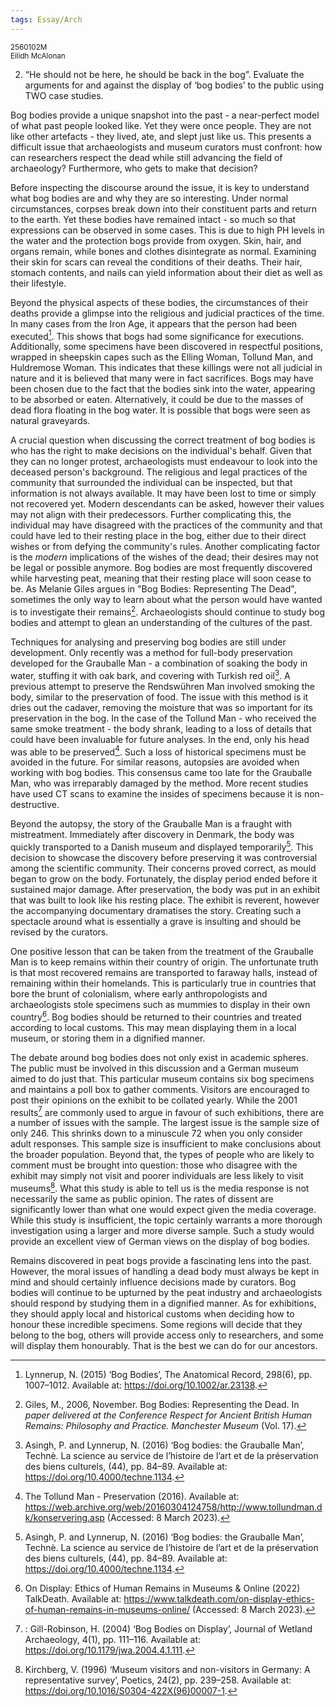 ```yaml
---
tags: Essay/Arch
---
```


<small>
	2560102M
	<br/>
	Eilidh McAlonan
</small>

2. “He should not be here, he should be back in the bog”. Evaluate the arguments for and against the display of ‘bog bodies’ to the public using TWO case studies.

Bog bodies provide a unique snapshot into the past - a near-perfect model of what past people looked like. Yet they were once people. They are not like other artefacts - they lived, ate, and slept just like us. This presents a difficult issue that archaeologists and museum curators must confront: how can researchers respect the dead while still advancing the field of archaeology? Furthermore, who gets to make that decision?

Before inspecting the discourse around the issue, it is key to understand what bog bodies are and why they are so interesting. Under normal circumstances, corpses break down into their constituent parts and return to the earth. Yet these bodies have remained intact - so much so that expressions can be observed in some cases. This is due to high PH levels in the water and the protection bogs provide from oxygen. Skin, hair, and organs remain, while bones and clothes disintegrate as normal. Examining their skin for scars can reveal the conditions of their deaths. Their hair, stomach contents, and nails can yield information about their diet as well as their lifestyle.

Beyond the physical aspects of these bodies, the circumstances of their deaths provide a glimpse into the religious and judicial practices of the time. In many cases from the Iron Age, it appears that the person had been executed[^sacrifices]. This shows that bogs had some significance for executions. Additionally, some specimens have been discovered in respectful positions, wrapped in sheepskin capes such as the Elling Woman, Tollund Man, and Huldremose Woman. This indicates that these killings were not all judicial in nature and it is believed that many were in fact sacrifices. Bogs may have been chosen due to the fact that the bodies sink into the water, appearing to be absorbed or eaten. Alternatively, it could be due to the masses of dead flora floating in the bog water. It is possible that bogs were seen as natural graveyards.

A crucial question when discussing the correct treatment of bog bodies is who has the right to make decisions on the individual's behalf. Given that they can no longer protest, archaeologists must endeavour to look into the deceased person's background. The religious and legal practices of the community that surrounded the individual can be inspected, but that information is not always available. It may have been lost to time or simply not recovered yet. Modern descendants can be asked, however their values may not align with their predecessors. Further complicating this, the individual may have disagreed with the practices of the community and that could have led to their resting place in the bog, either due to their direct wishes or from defying the community's rules. Another complicating factor is the *modern* implications of the wishes of the dead; their desires may not be legal or possible anymore. Bog bodies are most frequently discovered while harvesting peat, meaning that their resting place will soon cease to be. As Melanie Giles argues in "Bog Bodies: Representing The Dead", sometimes the only way to learn about what the person would have wanted is to investigate their remains[^Giles]. Archaeologists should continue to study bog bodies and attempt to glean an understanding of the cultures of the past.  

Techniques for analysing and preserving bog bodies are still under development. Only recently was a method for full-body preservation developed for the Grauballe Man - a combination of soaking the body in water, stuffing it with oak bark, and covering with Turkish red oil[^Grauballe]. A previous attempt to preserve the Rendswühren Man involved smoking the body, similar to the preservation of food. The issue with this method is it dries out the cadaver, removing the moisture that was so important for its preservation in the bog. In the case of the Tollund Man - who received the same smoke treatment - the body shrank, leading to a loss of details that could have been invaluable for future analyses. In the end, only his head was able to be preserved[^Tollund]. Such a loss of historical specimens must be avoided in the future. For similar reasons, autopsies are avoided when working with bog bodies. This consensus came too late for the Grauballe Man, who was irreparably damaged by the method. More recent studies have used CT scans to examine the insides of specimens because it is non-destructive.

Beyond the autopsy, the story of the Grauballe Man is a fraught with mistreatment. Immediately after discovery in Denmark, the body was quickly transported to a Danish museum and displayed temporarily[^Grauballe]. This decision to showcase the discovery before preserving it was controversial among the scientific community. Their concerns proved correct, as mould began to grow on the body. Fortunately, the display period ended before it sustained major damage. After preservation, the body was put in an exhibit that was built to look like his resting place. The exhibit is reverent, however the accompanying documentary dramatises the story. Creating such a spectacle around what is essentially a grave is insulting and should be revised by the curators.

One positive lesson that can be taken from the treatment of the Grauballe Man is to keep remains within their country of origin. The unfortunate truth is that most recovered remains are transported to faraway halls, instead of remaining within their homelands. This is particularly true in countries that bore the brunt of colonialism, where early anthropologists and archaeologists stole specimens such as mummies to display in their own country[^colonialism]. Bog bodies should be returned to their countries and treated according to local customs. This may mean displaying them in a local museum, or storing them in a dignified manner.

The debate around bog bodies does not only exist in academic spheres. The public must be involved in this discussion and a German museum aimed to do just that. This particular museum contains six bog specimens and maintains a poll box to gather comments. Visitors are encouraged to post their opinions on the exhibit to be collated yearly. While the 2001 results[^countries] are commonly used to argue in favour of such exhibitions, there are a number of issues with the sample. The largest issue is the sample size of only 246. This shrinks down to a minuscule 72 when you only consider adult responses. This sample size is insufficient to make conclusions about the broader population. Beyond that, the types of people who are likely to comment must be brought into question: those who disagree with the exhibit may simply not visit and poorer individuals are less likely to visit museums[^visitors]. What this study is able to tell us is the media response is not necessarily the same as public opinion. The rates of dissent are significantly lower than what one would expect given the media coverage. While this study is insufficient, the topic certainly warrants a more thorough investigation using a larger and more diverse sample. Such a study would provide an excellent view of German views on the display of bog bodies. 

Remains discovered in peat bogs provide a fascinating lens into the past. However, the moral issues of handling a dead body must always be kept in mind and should certainly influence decisions made by curators. Bog bodies will continue to be upturned by the peat industry and archaeologists should respond by studying them in a dignified manner. As for exhibitions, they should apply local and historical customs when deciding how to honour these incredible specimens. Some regions will decide that they belong to the bog, others will provide access only to researchers, and some will display them honourably. That is the best we can do for our ancestors.

[^sacrifices]: Lynnerup, N. (2015) ‘Bog Bodies’, The Anatomical Record, 298(6), pp. 1007–1012. Available at: https://doi.org/10.1002/ar.23138.

[^Giles]: Giles, M., 2006, November. Bog Bodies: Representing the Dead. In _paper delivered at the Conference Respect for Ancient British Human Remains: Philosophy and Practice. Manchester Museum_ (Vol. 17).

[^Tollund]: The Tollund Man - Preservation (2016). Available at: https://web.archive.org/web/20160304124758/http://www.tollundman.dk/konservering.asp (Accessed: 8 March 2023).

[^Grauballe]: Asingh, P. and Lynnerup, N. (2016) ‘Bog bodies: the Grauballe Man’, Technè. La science au service de l’histoire de l’art et de la préservation des biens culturels, (44), pp. 84–89. Available at: https://doi.org/10.4000/techne.1134.

[^colonialism]: On Display: Ethics of Human Remains in Museums & Online (2022) TalkDeath. Available at: https://www.talkdeath.com/on-display-ethics-of-human-remains-in-museums-online/ (Accessed: 8 March 2023).

[^countries]:: Gill-Robinson, H. (2004) ‘Bog Bodies on Display’, Journal of Wetland Archaeology, 4(1), pp. 111–116. Available at: https://doi.org/10.1179/jwa.2004.4.1.111.

[^visitors]: Kirchberg, V. (1996) ‘Museum visitors and non-visitors in Germany: A representative survey’, Poetics, 24(2), pp. 239–258. Available at: https://doi.org/10.1016/S0304-422X(96)00007-1.
